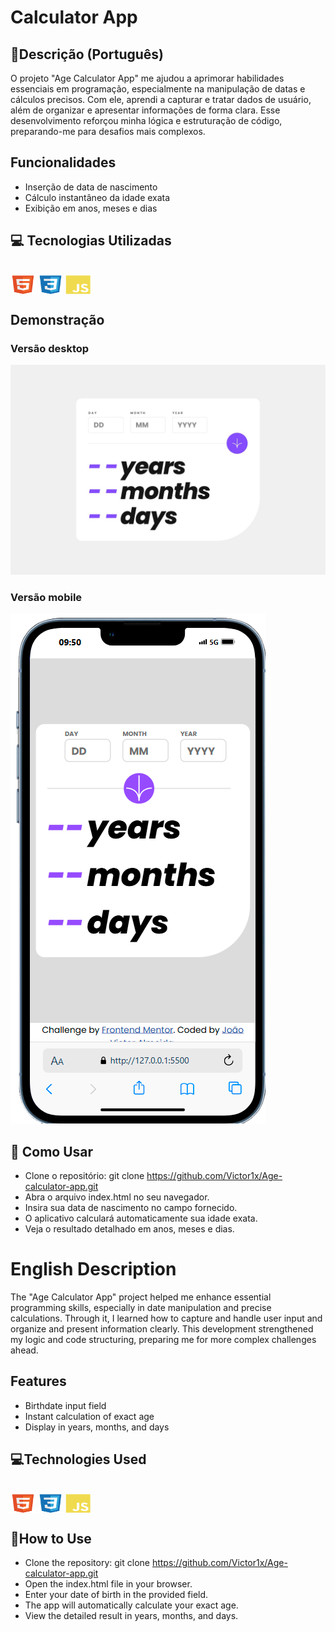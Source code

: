 # Calculator App

## 📜Descrição (Português)

O projeto "Age Calculator App" me ajudou a aprimorar habilidades essenciais em programação, especialmente na manipulação de datas e cálculos precisos. Com ele, aprendi a capturar e tratar dados de usuário, além de organizar e apresentar informações de forma clara. Esse desenvolvimento reforçou minha lógica e estruturação de código, preparando-me para desafios mais complexos.

## Funcionalidades

- Inserção de data de nascimento
- Cálculo instantâneo da idade exata
- Exibição em anos, meses e dias

## 💻 Tecnologias Utilizadas

<div style="display: inline_block"><br>
  <img align="center" alt="marlene-html" height="30" width="40" src="https://raw.githubusercontent.com/devicons/devicon/master/icons/html5/html5-original.svg">
  <img align="center" alt="marlene-css" height="30" width="40" src="https://raw.githubusercontent.com/devicons/devicon/master/icons/css3/css3-original.svg">
  <img align="center" alt="marlene-javascript" height="30" width="40" src="https://raw.githubusercontent.com/devicons/devicon/master/icons/javascript/javascript-plain.svg">
</div>

## Demonstração

### Versão desktop

<img src="src/Assets/design/desktop-design.jpg">

### Versão mobile

<img src="src/Assets/design/mobile-design-2.png">

## 🚀 Como Usar

- Clone o repositório: git clone https://github.com/Victor1x/Age-calculator-app.git
- Abra o arquivo index.html no seu navegador.
- Insira sua data de nascimento no campo fornecido.
- O aplicativo calculará automaticamente sua idade exata.
- Veja o resultado detalhado em anos,
  meses e dias.

# English Description

The "Age Calculator App" project helped me enhance essential programming skills, especially in date manipulation and precise calculations. Through it, I learned how to capture and handle user input and organize and present information clearly. This development strengthened my logic and code structuring, preparing me for more complex challenges ahead.

## Features

- Birthdate input field
- Instant calculation of exact age
- Display in years, months, and days

## 💻Technologies Used

<div style="display: inline_block"><br>
  <img align="center" alt="marlene-html" height="30" width="40" src="https://raw.githubusercontent.com/devicons/devicon/master/icons/html5/html5-original.svg">
  <img align="center" alt="marlene-css" height="30" width="40" src="https://raw.githubusercontent.com/devicons/devicon/master/icons/css3/css3-original.svg">
  <img align="center" alt="marlene-javascript" height="30" width="40" src="https://raw.githubusercontent.com/devicons/devicon/master/icons/javascript/javascript-plain.svg">
</div>

## 🚀How to Use

- Clone the repository: git clone https://github.com/Victor1x/Age-calculator-app.git
- Open the index.html file in your browser.
- Enter your date of birth in the provided field.
- The app will automatically calculate your exact age.
- View the detailed result in years, months, and days.
